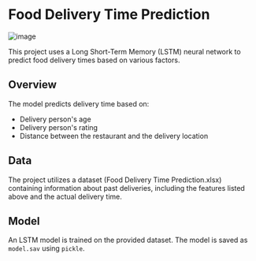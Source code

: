 # Food Delivery Time Prediction
![image](https://github.com/user-attachments/assets/61b5bd76-7c51-4e6a-a4e7-879ca9dec531)


This project uses a Long Short-Term Memory (LSTM) neural network to predict food delivery times based on various factors.

## Overview

The model predicts delivery time based on:

* Delivery person's age
* Delivery person's rating
* Distance between the restaurant and the delivery location


## Data

The project utilizes a dataset (Food Delivery Time Prediction.xlsx) containing information about past deliveries, including the features listed above and the actual delivery time.

## Model

An LSTM model is trained on the provided dataset.  The model is saved as `model.sav` using `pickle`.





